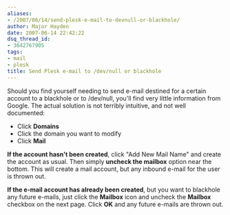 ```yaml
---
aliases:
- /2007/06/14/send-plesk-e-mail-to-devnull-or-blackhole/
author: Major Hayden
date: 2007-06-14 22:42:22
dsq_thread_id:
- 3642767905
tags:
- mail
- plesk
title: Send Plesk e-mail to /dev/null or blackhole
---
```


Should you find yourself needing to send e-mail destined for a certain account to a blackhole or to /dev/null, you'll find very little information from Google. The actual solution is not terribly intuitive, and not well documented:

  * Click **Domains**
  * Click the domain you want to modify
  * Click **Mail**

**If the account hasn't been created**, click "Add New Mail Name" and create the account as usual. Then simply **uncheck the mailbox** option near the bottom. This will create a mail account, but any inbound e-mail for the user is thrown out.

**If the e-mail account has already been created**, but you want to blackhole any future e-mails, just click the **Mailbox** icon and uncheck the **Mailbox** checkbox on the next page. Click **OK** and any future e-mails are thrown out.